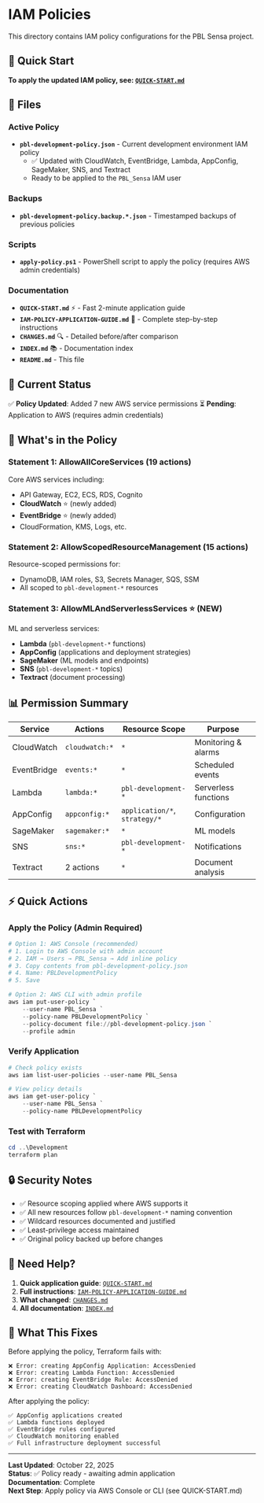 # IAM Policies

This directory contains IAM policy configurations for the PBL Sensa project.

## 🚀 Quick Start

**To apply the updated IAM policy, see: [`QUICK-START.md`](./QUICK-START.md)**

## 📁 Files

### Active Policy
- **`pbl-development-policy.json`** - Current development environment IAM policy
  - ✅ Updated with CloudWatch, EventBridge, Lambda, AppConfig, SageMaker, SNS, and Textract
  - Ready to be applied to the `PBL_Sensa` IAM user

### Backups
- **`pbl-development-policy.backup.*.json`** - Timestamped backups of previous policies

### Scripts
- **`apply-policy.ps1`** - PowerShell script to apply the policy (requires AWS admin credentials)

### Documentation
- **`QUICK-START.md`** ⚡ - Fast 2-minute application guide
- **`IAM-POLICY-APPLICATION-GUIDE.md`** 📖 - Complete step-by-step instructions
- **`CHANGES.md`** 🔍 - Detailed before/after comparison
- **`INDEX.md`** 📚 - Documentation index
- **`README.md`** - This file

## 🎯 Current Status

✅ **Policy Updated**: Added 7 new AWS service permissions
⏳ **Pending**: Application to AWS (requires admin credentials)

## 🔐 What's in the Policy

### Statement 1: AllowAllCoreServices (19 actions)
Core AWS services including:
- API Gateway, EC2, ECS, RDS, Cognito
- **CloudWatch** ⭐ (newly added)
- **EventBridge** ⭐ (newly added)
- CloudFormation, KMS, Logs, etc.

### Statement 2: AllowScopedResourceManagement (15 actions)
Resource-scoped permissions for:
- DynamoDB, IAM roles, S3, Secrets Manager, SQS, SSM
- All scoped to `pbl-development-*` resources

### Statement 3: AllowMLAndServerlessServices ⭐ (NEW)
ML and serverless services:
- **Lambda** (`pbl-development-*` functions)
- **AppConfig** (applications and deployment strategies)
- **SageMaker** (ML models and endpoints)
- **SNS** (`pbl-development-*` topics)
- **Textract** (document processing)

## 📊 Permission Summary

| Service | Actions | Resource Scope | Purpose |
|---------|---------|----------------|---------|
| CloudWatch | `cloudwatch:*` | `*` | Monitoring & alarms |
| EventBridge | `events:*` | `*` | Scheduled events |
| Lambda | `lambda:*` | `pbl-development-*` | Serverless functions |
| AppConfig | `appconfig:*` | `application/*`, `strategy/*` | Configuration |
| SageMaker | `sagemaker:*` | `*` | ML models |
| SNS | `sns:*` | `pbl-development-*` | Notifications |
| Textract | 2 actions | `*` | Document analysis |

## ⚡ Quick Actions

### Apply the Policy (Admin Required)
```powershell
# Option 1: AWS Console (recommended)
# 1. Login to AWS Console with admin account
# 2. IAM → Users → PBL_Sensa → Add inline policy
# 3. Copy contents from pbl-development-policy.json
# 4. Name: PBLDevelopmentPolicy
# 5. Save

# Option 2: AWS CLI with admin profile
aws iam put-user-policy `
    --user-name PBL_Sensa `
    --policy-name PBLDevelopmentPolicy `
    --policy-document file://pbl-development-policy.json `
    --profile admin
```

### Verify Application
```powershell
# Check policy exists
aws iam list-user-policies --user-name PBL_Sensa

# View policy details
aws iam get-user-policy `
    --user-name PBL_Sensa `
    --policy-name PBLDevelopmentPolicy
```

### Test with Terraform
```powershell
cd ..\Development
terraform plan
```

## 🔒 Security Notes

- ✅ Resource scoping applied where AWS supports it
- ✅ All new resources follow `pbl-development-*` naming convention
- ✅ Wildcard resources documented and justified
- ✅ Least-privilege access maintained
- ✅ Original policy backed up before changes

## 📖 Need Help?

1. **Quick application guide**: [`QUICK-START.md`](./QUICK-START.md)
2. **Full instructions**: [`IAM-POLICY-APPLICATION-GUIDE.md`](./IAM-POLICY-APPLICATION-GUIDE.md)
3. **What changed**: [`CHANGES.md`](./CHANGES.md)
4. **All documentation**: [`INDEX.md`](./INDEX.md)

## 🎊 What This Fixes

Before applying the policy, Terraform fails with:
```
❌ Error: creating AppConfig Application: AccessDenied
❌ Error: creating Lambda Function: AccessDenied
❌ Error: creating EventBridge Rule: AccessDenied
❌ Error: creating CloudWatch Dashboard: AccessDenied
```

After applying the policy:
```
✅ AppConfig applications created
✅ Lambda functions deployed
✅ EventBridge rules configured
✅ CloudWatch monitoring enabled
✅ Full infrastructure deployment successful
```

---

**Last Updated**: October 22, 2025  
**Status**: ✅ Policy ready - awaiting admin application  
**Documentation**: Complete  
**Next Step**: Apply policy via AWS Console or CLI (see QUICK-START.md)
